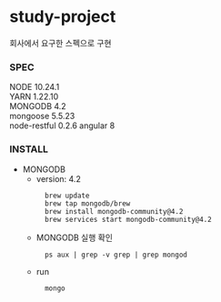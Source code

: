 # study-project
회사에서 요구한 스펙으로 구현

### SPEC

NODE 10.24.1  
YARN 1.22.10  
MONGODB 4.2  
mongoose 5.5.23  
node-restful 0.2.6
angular 8

### INSTALL

- MONGODB
  - version: 4.2
    ```shell
      brew update
      brew tap mongodb/brew
      brew install mongodb-community@4.2
      brew services start mongodb-community@4.2
    ```
  - MONGODB 실행 확인
    ```shell
      ps aux | grep -v grep | grep mongod
    ```
  - run
    ```shell
      mongo
    ```
